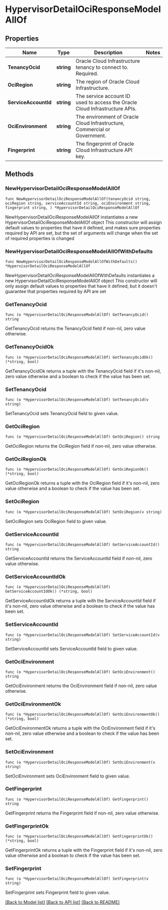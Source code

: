 # HypervisorDetailOciResponseModelAllOf

## Properties

Name | Type | Description | Notes
------------ | ------------- | ------------- | -------------
**TenancyOcid** | **string** | Oracle Cloud Infrastructure tenancy to connect to. Required. | 
**OciRegion** | **string** | The region of Oracle Cloud Infrastructure. | 
**ServiceAccountId** | **string** | The service account ID used to access the Oracle Cloud Infrastructure APIs. | 
**OciEnvironment** | **string** | The environment of Oracle Cloud Infrastructure, Commercial or Government. | 
**Fingerprint** | **string** | The fingerprint of Oracle Cloud Infrastructure API key. | 

## Methods

### NewHypervisorDetailOciResponseModelAllOf

`func NewHypervisorDetailOciResponseModelAllOf(tenancyOcid string, ociRegion string, serviceAccountId string, ociEnvironment string, fingerprint string, ) *HypervisorDetailOciResponseModelAllOf`

NewHypervisorDetailOciResponseModelAllOf instantiates a new HypervisorDetailOciResponseModelAllOf object
This constructor will assign default values to properties that have it defined,
and makes sure properties required by API are set, but the set of arguments
will change when the set of required properties is changed

### NewHypervisorDetailOciResponseModelAllOfWithDefaults

`func NewHypervisorDetailOciResponseModelAllOfWithDefaults() *HypervisorDetailOciResponseModelAllOf`

NewHypervisorDetailOciResponseModelAllOfWithDefaults instantiates a new HypervisorDetailOciResponseModelAllOf object
This constructor will only assign default values to properties that have it defined,
but it doesn't guarantee that properties required by API are set

### GetTenancyOcid

`func (o *HypervisorDetailOciResponseModelAllOf) GetTenancyOcid() string`

GetTenancyOcid returns the TenancyOcid field if non-nil, zero value otherwise.

### GetTenancyOcidOk

`func (o *HypervisorDetailOciResponseModelAllOf) GetTenancyOcidOk() (*string, bool)`

GetTenancyOcidOk returns a tuple with the TenancyOcid field if it's non-nil, zero value otherwise
and a boolean to check if the value has been set.

### SetTenancyOcid

`func (o *HypervisorDetailOciResponseModelAllOf) SetTenancyOcid(v string)`

SetTenancyOcid sets TenancyOcid field to given value.


### GetOciRegion

`func (o *HypervisorDetailOciResponseModelAllOf) GetOciRegion() string`

GetOciRegion returns the OciRegion field if non-nil, zero value otherwise.

### GetOciRegionOk

`func (o *HypervisorDetailOciResponseModelAllOf) GetOciRegionOk() (*string, bool)`

GetOciRegionOk returns a tuple with the OciRegion field if it's non-nil, zero value otherwise
and a boolean to check if the value has been set.

### SetOciRegion

`func (o *HypervisorDetailOciResponseModelAllOf) SetOciRegion(v string)`

SetOciRegion sets OciRegion field to given value.


### GetServiceAccountId

`func (o *HypervisorDetailOciResponseModelAllOf) GetServiceAccountId() string`

GetServiceAccountId returns the ServiceAccountId field if non-nil, zero value otherwise.

### GetServiceAccountIdOk

`func (o *HypervisorDetailOciResponseModelAllOf) GetServiceAccountIdOk() (*string, bool)`

GetServiceAccountIdOk returns a tuple with the ServiceAccountId field if it's non-nil, zero value otherwise
and a boolean to check if the value has been set.

### SetServiceAccountId

`func (o *HypervisorDetailOciResponseModelAllOf) SetServiceAccountId(v string)`

SetServiceAccountId sets ServiceAccountId field to given value.


### GetOciEnvironment

`func (o *HypervisorDetailOciResponseModelAllOf) GetOciEnvironment() string`

GetOciEnvironment returns the OciEnvironment field if non-nil, zero value otherwise.

### GetOciEnvironmentOk

`func (o *HypervisorDetailOciResponseModelAllOf) GetOciEnvironmentOk() (*string, bool)`

GetOciEnvironmentOk returns a tuple with the OciEnvironment field if it's non-nil, zero value otherwise
and a boolean to check if the value has been set.

### SetOciEnvironment

`func (o *HypervisorDetailOciResponseModelAllOf) SetOciEnvironment(v string)`

SetOciEnvironment sets OciEnvironment field to given value.


### GetFingerprint

`func (o *HypervisorDetailOciResponseModelAllOf) GetFingerprint() string`

GetFingerprint returns the Fingerprint field if non-nil, zero value otherwise.

### GetFingerprintOk

`func (o *HypervisorDetailOciResponseModelAllOf) GetFingerprintOk() (*string, bool)`

GetFingerprintOk returns a tuple with the Fingerprint field if it's non-nil, zero value otherwise
and a boolean to check if the value has been set.

### SetFingerprint

`func (o *HypervisorDetailOciResponseModelAllOf) SetFingerprint(v string)`

SetFingerprint sets Fingerprint field to given value.



[[Back to Model list]](../README.md#documentation-for-models) [[Back to API list]](../README.md#documentation-for-api-endpoints) [[Back to README]](../README.md)


